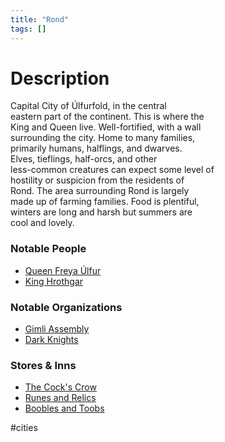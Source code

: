 ```yaml
---
title: "Rond"
tags: []
---
```


# Description

Capital City of Úlfurfold, in the central  
eastern part of the continent. This is where the  
King and Queen live. Well-fortified, with a wall  
surrounding the city. Home to many families,  
primarily humans, halflings, and dwarves.  
Elves, tieflings, half-orcs, and other  
less-common creatures can expect some level of  
hostility or suspicion from the residents of  
Rond. The area surrounding Rond is largely  
made up of farming families. Food is plentiful,  
winters are long and harsh but summers are  
cool and lovely.

### Notable People

- [Queen Freya Úlfur](content/NPCs/Freya%20%C3%9Alfur.md)
- [King Hrothgar](content/NPCs/King%20Hrothgar.md)

### Notable Organizations

- [Gimli Assembly](content/Organizations/Gimli%20Assembly.md)
- [Dark Knights](content/Organizations/Dark%20Knights.md)

### Stores & Inns

- [The Cock's Crow](content/Places/The%20Cock's%20Crow.md)
- [Runes and Relics](content/Places/Runes%20and%20Relics.md)
- [Boobles and Toobs](content/Places/Boobles%20and%20Toobs.md)

#cities